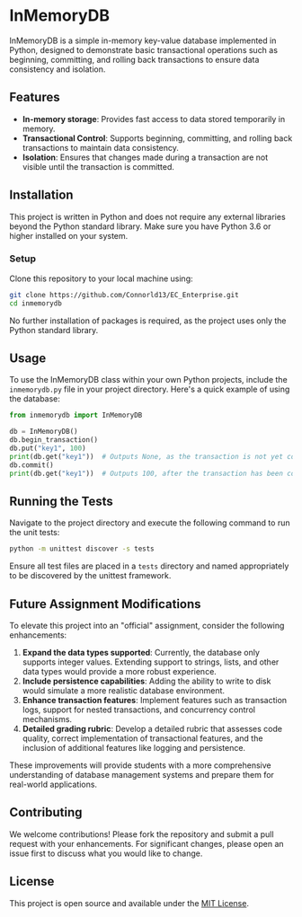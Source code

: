
# InMemoryDB

InMemoryDB is a simple in-memory key-value database implemented in Python, designed to demonstrate basic transactional operations such as beginning, committing, and rolling back transactions to ensure data consistency and isolation.

## Features

- **In-memory storage**: Provides fast access to data stored temporarily in memory.
- **Transactional Control**: Supports beginning, committing, and rolling back transactions to maintain data consistency.
- **Isolation**: Ensures that changes made during a transaction are not visible until the transaction is committed.

## Installation

This project is written in Python and does not require any external libraries beyond the Python standard library. Make sure you have Python 3.6 or higher installed on your system.

### Setup

Clone this repository to your local machine using:

```bash
git clone https://github.com/Connorld13/EC_Enterprise.git
cd inmemorydb
```

No further installation of packages is required, as the project uses only the Python standard library.

## Usage

To use the InMemoryDB class within your own Python projects, include the `inmemorydb.py` file in your project directory. Here's a quick example of using the database:

```python
from inmemorydb import InMemoryDB

db = InMemoryDB()
db.begin_transaction()
db.put("key1", 100)
print(db.get("key1"))  # Outputs None, as the transaction is not yet committed
db.commit()
print(db.get("key1"))  # Outputs 100, after the transaction has been committed
```

## Running the Tests

Navigate to the project directory and execute the following command to run the unit tests:

```bash
python -m unittest discover -s tests
```

Ensure all test files are placed in a `tests` directory and named appropriately to be discovered by the unittest framework.

## Future Assignment Modifications

To elevate this project into an "official" assignment, consider the following enhancements:
1. **Expand the data types supported**: Currently, the database only supports integer values. Extending support to strings, lists, and other data types would provide a more robust experience.
2. **Include persistence capabilities**: Adding the ability to write to disk would simulate a more realistic database environment.
3. **Enhance transaction features**: Implement features such as transaction logs, support for nested transactions, and concurrency control mechanisms.
4. **Detailed grading rubric**: Develop a detailed rubric that assesses code quality, correct implementation of transactional features, and the inclusion of additional features like logging and persistence.

These improvements will provide students with a more comprehensive understanding of database management systems and prepare them for real-world applications.

## Contributing

We welcome contributions! Please fork the repository and submit a pull request with your enhancements. For significant changes, please open an issue first to discuss what you would like to change.

## License

This project is open source and available under the [MIT License](LICENSE).
